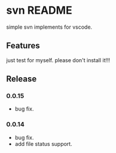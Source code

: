# svn README

simple svn implements for vscode.

## Features

just test for myself. please don't install it!!!

## Release

### 0.0.15
* bug fix.
### 0.0.14
* bug fix.
* add file status support.